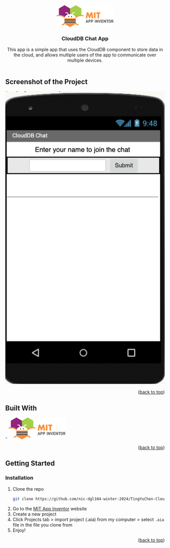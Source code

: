 <!-- Improved compatibility of back to top link: See: 
<!--
*** I'm using Best-README-Template as my readme file's template
*** https://github.com/othneildrew/Best-README-Template
*** https://www.markdownguide.org/basic-syntax/#reference-style-links
-->

<!-- PROJECT LOGO -->







<div align="center">
  <a href="https://github.com/othneildrew/Best-README-Template">
    <img src="assets/mit-logo.png" alt="Logo" width="180">
  </a>
</div>

  <h3 align="center">CloudDB Chat App</h3>

  <p align="center">
    This app is a simple app that uses the CloudDB component to store data in the cloud, and allows multiple users of the app to communicate over multiple devices.
    <br />
    <br />
  </p>





<!-- ABOUT THE PROJECT -->
## Screenshot of the Project





![Product Name Screen Shot][product-screenshot]





<p align="right">(<a href="#readme-top">back to top</a>)</p>



## Built With



<div align="left">
   - <img src="assets/mit-logo.png" alt="Logo" width="180">
</div>


<p align="right">(<a href="#readme-top">back to top</a>)</p>

## Getting Started

### Installation

1. Clone the repo
   ```sh
   git clone https://github.com/nic-dgl104-winter-2024/TingYuChen-CloudDB_Chat_App.git
   ```
2. Go to the [MIT App Inventor](https://appinventor.mit.edu/) website
3. Create a new project
4. Click Projects tab > import project (.aia) from my computer > select `.aia` file in the file you clone from
5. Enjoy!

   

<p align="right">(<a href="#readme-top">back to top</a>)</p>



[product-screenshot]: assets/project-screenshot.png
